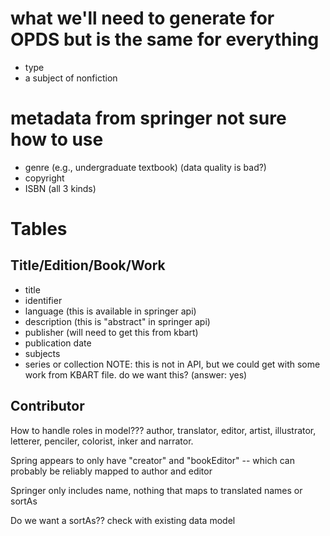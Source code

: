 # what we'll need to generate for OPDS but is the same for everything

* type
* a subject of nonfiction



# metadata from springer not sure how to use

* genre (e.g., undergraduate textbook) (data quality is bad?)
* copyright
* ISBN (all 3 kinds)


# Tables

## Title/Edition/Book/Work

* title
* identifier
* language (this is available in springer api)
* description (this is "abstract" in springer api)
* publisher (will need to get this from kbart)
* publication date
* subjects
* series or collection NOTE: this is not in API, but we could get with some work from KBART file. do we want this? (answer: yes)




## Contributor

How to handle roles in model??? author, translator, editor, artist, illustrator, letterer, penciler, colorist, inker and narrator.

Spring appears to only have "creator" and "bookEditor" -- which can probably be reliably mapped to author and editor

Springer only includes name, nothing that maps to translated names or sortAs

Do we want a sortAs?? check with existing data model


